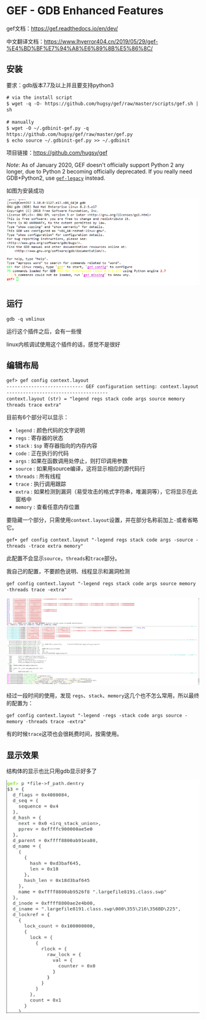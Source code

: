 # GEF - GDB Enhanced Features



gef文档：https://gef.readthedocs.io/en/dev/

中文翻译文档：https://www.lhyerror404.cn/2019/05/29/gef-%E4%BD%BF%E7%94%A8%E6%89%8B%E5%86%8C/



## 安装

要求：gdb版本7.7及以上并且要支持python3

```shell
# via the install script
$ wget -q -O- https://github.com/hugsy/gef/raw/master/scripts/gef.sh | sh

# manually
$ wget -O ~/.gdbinit-gef.py -q https://github.com/hugsy/gef/raw/master/gef.py
$ echo source ~/.gdbinit-gef.py >> ~/.gdbinit
```



项目链接：https://github.com/hugsy/gef

*Note*: As of January 2020, GEF doesn't officially support Python 2 any longer, due to Python 2 becoming officially deprecated. If you really need GDB+Python2, use [`gef-legacy`](https://github.com/hugsy/gef-legacy) instead.



如图为安装成功

![image-20201211175611650](https://raw.githubusercontent.com/supermanc88/ImageSources/master/image-20201211175611650.png)



## 运行

```shell
gdb -q vmlinux 
```



运行这个插件之后，会有一些慢



linux内核调试使用这个插件的话，感觉不是很好



## 编辑布局

```shell
gef> gef config context.layout
---------------------------- GEF configuration setting: context.layout -------------------------------------
context.layout (str) = "legend regs stack code args source memory threads trace extra"
```



目前有6个部分可以显示：

- `legend` : 颜色代码的文字说明
- `regs` : 寄存器的状态
- `stack` : `$sp` 寄存器指向的内存内容
- `code` : 正在执行的代码
- `args` : 如果在函数调用处停止，则打印调用参数
- `source` : 如果用source编译，这将显示相应的源代码行
- `threads` : 所有线程
- `trace` : 执行调用跟踪
- `extra` : 如果检测到漏洞（易受攻击的格式字符串，堆漏洞等），它将显示在此窗格中
- `memory` : 查看任意内存位置

要隐藏一个部分，只需使用`context.layout`设置，并在部分名称前加上`-`或者省略它。

```
gef➤ gef config context.layout "-legend regs stack code args -source -threads -trace extra memory"
```

此配置不会显示`source`，`threads`和`trace`部分。



我自己的配置，不要颜色说明、线程显示和漏洞检测

```shell
gef config context.layout "-legend regs stack code args source memory -threads trace -extra"
```



![image-20201211183754742](https://raw.githubusercontent.com/supermanc88/ImageSources/master/image-20201211183754742.png)



经过一段时间的使用，发现 `regs`、`stack`、`memory`这几个也不怎么常用，所以最终的配置为：

```shell
gef config context.layout "-legend -regs -stack code args source -memory -threads trace -extra"
```



有的时候`trace`这项也会很耗费时间，按需使用。





## 显示效果

结构体的显示也比只用gdb显示好多了

![image-20201217114218500](https://raw.githubusercontent.com/supermanc88/ImageSources/master/image-20201217114218500.png)